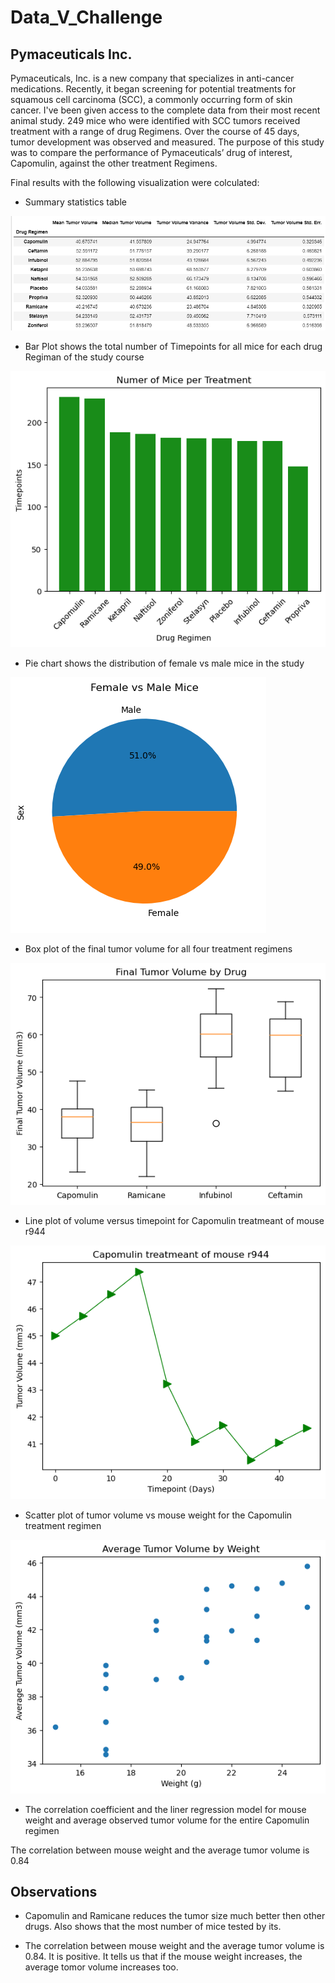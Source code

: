 # Data_V_Challenge

## Pymaceuticals Inc.


Pymaceuticals, Inc. is a new company that specializes in anti-cancer medications. Recently, it began screening for potential treatments for squamous cell carcinoma (SCC), a commonly occurring form of skin cancer. I've been given access to the complete data from their most recent animal study.
249 mice who were identified with SCC tumors received treatment with a range of drug Regimens. Over the course of 45 days, tumor development was observed and measured. 
The purpose of this study was to compare the performance of Pymaceuticals’ drug of interest, Capomulin, against the other treatment Regimens.

Final results with the following visualization were colculated:

* Summary statistics table

![Summarystats](data_images/Summarystats.png) 


* Bar Plot shows the total number of Timepoints for all mice for each drug Regiman of the study course

![Barplot](data_images/Barplot.png) 

* Pie chart shows the distribution of female vs male mice in the study

![Piechart](data_images/Piechart.png) 

* Box plot of the final tumor volume for all four treatment regimens

![Boxplot](data_images/Boxplot.png) 

* Line plot of volume versus timepoint for Capomulin treatmeant of mouse r944

![Linechart](data_images/Linechart.png) 


* Scatter plot of tumor volume vs mouse weight for the Capomulin treatment regimen

![Scatterplot](data_images/Scatterplot.png) 

*  The correlation coefficient and the  liner regression  model  for mouse weight and average observed tumor volume for the entire Capomulin regimen

The correlation between mouse weight and the average tumor volume is 0.84




## Observations 

* Capomulin and Ramicane reduces the tumor size much better then other drugs.  Also shows that the most number of mice tested by its.

* The correlation between mouse weight and the average tumor volume is 0.84. It is positive. It tells us that if the mouse weight increases, the average tomor volume increases too. 

